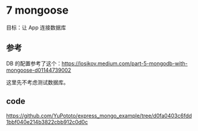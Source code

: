 # 7 mongoose

目标：让 App 连接数据库

## 参考

DB 的配置参考了这个：https://losikov.medium.com/part-5-mongodb-with-mongoose-d01144739002

这里先不考虑测试数据库。

## code

https://github.com/YuPototo/express_mongo_example/tree/d0fa0403c6fdd1bbf040e214b3822cbb912c0d0c
